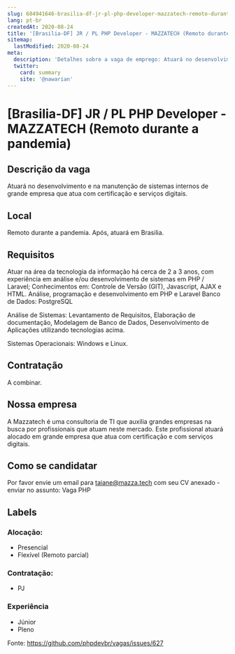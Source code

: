 ```yaml
---
slug: 684941646-brasilia-df-jr-pl-php-developer-mazzatech-remoto-durante-a-pandemia
lang: pt-br
createdAt: 2020-08-24
title: '[Brasilia-DF] JR / PL PHP Developer - MAZZATECH (Remoto durante a pandemia) - Vaga de Emprego'
sitemap:
  lastModified: 2020-08-24
meta:
  description: 'Detalhes sobre a vaga de emprego: Atuará no desenvolvimento e na manutenção de sistemas internos de grande empresa que atua com certificação e serviços digitais.'
  twitter:
    card: summary
    site: '@nawarian'
---
```


# [Brasilia-DF] JR / PL PHP Developer - MAZZATECH (Remoto durante a pandemia)

## Descrição da vaga
Atuará no desenvolvimento e na manutenção de sistemas internos de grande empresa que atua com certificação e serviços digitais.

## Local
Remoto durante a pandemia.
Após, atuará em Brasilia.

## Requisitos
Atuar na área da tecnologia da informação há cerca de 2 a 3 anos, com experiência em análise e/ou desenvolvimento de sistemas em PHP / Laravel;
Conhecimentos em:
Controle de Versão (GIT), Javascript, AJAX e HTML.
Análise, programação e desenvolvimento em PHP e Laravel
Banco de Dados: PostgreSQL

Análise de Sistemas: Levantamento de Requisitos, Elaboração de documentação, Modelagem de Banco de Dados, Desenvolvimento de Aplicações utilizando tecnologias acima.

Sistemas Operacionais: Windows e Linux.

## Contratação
A combinar.

## Nossa empresa
A Mazzatech é uma consultoria de TI que auxilia grandes empresas na busca por profissionais que atuam neste mercado.
Este profissional atuará alocado em grande empresa que atua com certificação e com serviços digitais.

## Como se candidatar
Por favor envie um email para taiane@mazza.tech com seu CV anexado - enviar no assunto: Vaga PHP

## Labels

### Alocação:
- Presencial
- Flexível (Remoto parcial)

### Contratação:
- PJ

### Experiência
- Júnior
- Pleno


Fonte: https://github.com/phpdevbr/vagas/issues/627